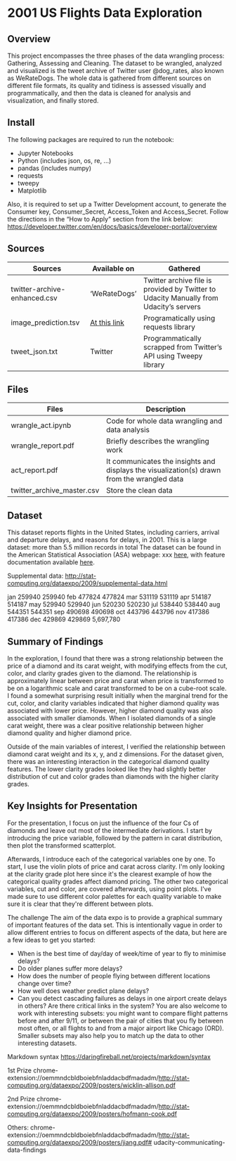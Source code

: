 
# 2001 US Flights Data Exploration

## Overview

This project encompasses the three phases of the data wrangling process: Gathering, Assessing and Cleaning. The dataset to be wrangled, analyzed and visualized is the tweet archive of Twitter user @dog_rates, also known as WeRateDogs.
The whole data is gathered from different sources on different file formats, its quality and tidiness is assessed visually and programmatically, and then the data is cleaned for analysis and visualization, and finally stored.

## Install

The following packages are required to run the notebook:
-	Jupyter Notebooks
-	Python (includes json, os, re, ...)
-	pandas (includes numpy)
-	requests
-	tweepy
-	Matplotlib

Also, it is required to set up a Twitter Development account, to generate the Consumer key, Consumer_Secret, Access_Token and Access_Secret. Follow the directions in the “How to Apply” section from the link below:
https://developer.twitter.com/en/docs/basics/developer-portal/overview

## Sources

|Sources|Available on|Gathered|
|---|---|---|
|twitter-archive-enhanced.csv|‘WeRateDogs’|Twitter archive file is provided by Twitter to Udacity	Manually from Udacity’s servers|
|image_prediction.tsv|[At this link](https://d17h27t6h515a5.cloudfront.net/topher/2017/August/599fd2ad_image-predictions/image-predictions.tsv)|Programatically using requests library|
|tweet_json.txt|Twitter|Programmatically scrapped from Twitter’s API using Tweepy library|


## Files

|Files|Description|
|---|---|
|wrangle_act.ipynb|Code for whole data wrangling and data analysis|
|wrangle_report.pdf|Briefly describes the wrangling work|
|act_report.pdf|It communicates the insights and displays the visualization(s) drawn from the wrangled data|
|twitter_archive_master.csv|Store the clean data|

## Dataset

This dataset reports flights in the United States, including carriers, arrival and departure delays, and reasons for delays, in 2001.
This is a large dataset: more than 5.5 million records in total
The dataset can be found in the American Statistical Association (ASA) webpage: 
xxx [here](https://stat-computing.org/dataexpo/2009/the-data.html),
with feature documentation available [here](http://ggplot2.tidyverse.org/reference/diamonds.html).

Supplemental data: http://stat-computing.org/dataexpo/2009/supplemental-data.html

jan 259940	259940
feb 477824	477824
mar 531119	531119
apr 514187	514187
may 529940	529940
jun 520230	520230
jul 538440	538440
aug 544351	544351
sep 490698	490698
oct 443796	443796
nov 417386	417386
dec 429869	429869
	        5,697,780 


## Summary of Findings

In the exploration, I found that there was a strong relationship between the
price of a diamond and its carat weight, with modifying effects from the cut,
color, and clarity grades given to the diamond. The relationship is
approximately linear between price and carat when price is transformed to be on
a logarithmic scale and carat transformed to be on a cube-root scale. I found a
somewhat surprising result initially when the marginal trend for the cut, color,
and clarity variables indicated that higher diamond quality was associated with
lower price. However, higher diamond quality was also associated with smaller
diamonds. When I isolated diamonds of a single carat weight, there was a clear
positive relationship between higher diamond quality and higher diamond price.

Outside of the main variables of interest, I verified the relationship between
diamond carat weight and its x, y, and z dimensions. For the dataset given,
there was an interesting interaction in the categorical diamond quality
features. The lower clarity grades looked like they had slightly better
distribution of cut and color grades than diamonds with the higher clarity
grades.


## Key Insights for Presentation

For the presentation, I focus on just the influence of the four Cs of diamonds
and leave out most of the intermediate derivations. I start by introducing the
price variable, followed by the pattern in carat distribution, then plot the
transformed scatterplot.

Afterwards, I introduce each of the categorical variables one by one. To start,
I use the violin plots of price and carat across clarity. I'm only looking at
the clarity grade plot here since it's the clearest example of how the
categorical quality grades affect diamond pricing. The other two categorical
variables, cut and color, are covered afterwards, using point plots. I've made
sure to use different color palettes for each quality variable to make sure it
is clear that they're different between plots.


The challenge
The aim of the data expo is to provide a graphical summary of important features of the data set. This is intentionally vague in order to allow different entries to focus on different aspects of the data, but here are a few ideas to get you started:

- When is the best time of day/day of week/time of year to fly to minimise delays?
- Do older planes suffer more delays?
- How does the number of people flying between different locations change over time?
- How well does weather predict plane delays?
- Can you detect cascading failures as delays in one airport create delays in others? Are there critical links in the system?
You are also welcome to work with interesting subsets: you might want to compare flight patterns before and after 9/11, or between the pair of cities that you fly between most often, or all flights to and from a major airport like Chicago (ORD). Smaller subsets may also help you to match up the data to other interesting datasets.

Markdown syntax
https://daringfireball.net/projects/markdown/syntax

1st Prize
chrome-extension://oemmndcbldboiebfnladdacbdfmadadm/http://stat-computing.org/dataexpo/2009/posters/wicklin-allison.pdf

2nd Prize
chrome-extension://oemmndcbldboiebfnladdacbdfmadadm/http://stat-computing.org/dataexpo/2009/posters/hofmann-cook.pdf

Others:
chrome-extension://oemmndcbldboiebfnladdacbdfmadadm/http://stat-computing.org/dataexpo/2009/posters/jiang.pdf# udacity-communicating-data-findings
